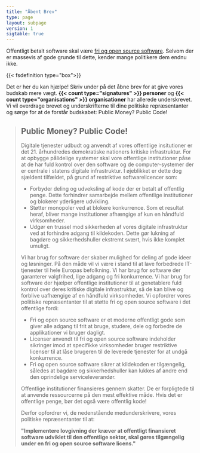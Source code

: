 ```yaml
---
title: "Åbent Brev"
type: page
layout: subpage
version: 1
sigtable: true
---
```


Offentligt betalt software skal være [fri og open source software][fs]. Selvom der er massevis af gode grunde til dette, kender mange politikere dem endnu ikke.

{{< fsdefinition type="box">}}

Det er her du kan hjælpe! Skriv under på det åbne brev for at give vores budskab mere vægt. **{{< count type="signatures" >}} personer** og **{{< count type="organisations" >}} organisationer** har allerede underskrevet. Vi vil overdrage brevet og underskrifterne til dine politiske repræsentanter og sørge for at de forstår budskabet: Public Money? Public Code!

> ## Public Money? Public Code!
> 
> Digitale tjenester udbudt og anvendt af vores offentlige insitutioner er det 21. århundredes demokratiske nationers kritiske infrastruktur. For at opbygge pålidelige systemer skal vore offentlige institutioner påse at de har fuld kontrol over den software og de computer-systemer der er centrale i statens digitale infrastruktur. I øjeblikket er dette dog sjældent tilfældet, på grund af restriktive softwarelicencer som:
> 
> * Forbyder deling og udveksling af kode der er betalt af offentlig penge. Dette forhindrer samarbejde mellem offentlige institutioner og blokerer yderligere udvikling.
> * Støtter monopoler ved at blokere konkurrence. Som et resultat heraf, bliver mange institutioner afhængige af kun en håndfuld virksomheder.
> * Udgør en trussel mod sikkerheden af vores digitale infrastruktur ved at forhindre adgang til kildekoden. Dette gør lukning af bagdøre og sikkerhedshuller ekstremt svært, hvis ikke komplet umuligt.
> 
> Vi har brug for software der skaber mulighed for deling af gode ideer og løsninger. På den måde vil vi være i stand til at lave forbedrede IT-tjenester til hele Europas befolkning. Vi har brug for software der garanterer valgfrihed, lige adgang og fri konkurrence. Vi har brug for software der hjælper offentlige institutioner til at genetablere fuld kontrol over deres kritiske digitale infrastruktur, så de kan blive og forblive uafhængige af en håndfuld virksomheder. Vi opfordrer vores politiske repræsentanter til at støtte fri og open source software i det offentlige fordi:
> 
> * Fri og open source software er et moderne offentligt gode som giver alle adgang til frit at bruge, studere, dele og forbedre de applikationer vi bruger dagligt.
> * Licenser anvendt til fri og open source software indeholder sikringer imod at specifikke virksomheder bruger restriktive licenser til at låse brugeren til de leverede tjenester for at undgå konkurrence.
> * Fri og open source software sikrer at kildekoden er tilgængelig, således at bagdøre og sikkerhedshuller kan lukkes af andre end den oprindelige serviceleverandør.
> 
> Offentlige institutioner finansieres gennem skatter. De er forpligtede til at anvende ressourcerne på den mest effektive måde. Hvis det er offentlige penge, bør det også være offentlig kode!
> 
> Derfor opfordrer vi, de nedenstående medunderskrivere, vores politiske repræsentanter til at:
> 
> **"Implementere lovgivning der kræver at offentligt finansieret software udviklet til den offentlige sektor, skal gøres tilgængelig under en fri og open source software licens."**

[fs]: https://fsfe.org/freesoftware/ "Fri software giver enhver ret til at bruge, studere, dele og forbedre softwaren. Denne rettighed understøtter andre fundamentale friheder såsom ytringsfrihed, pressefrihed og retten til privatliv."
